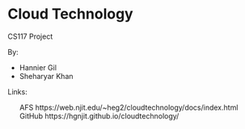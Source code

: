 # Cloud Technology

CS117 Project

By:
<ul>
<li>Hannier Gil</li>
<li>Sheharyar Khan</li>
</ul>

Links:
<ul>
AFS
https://web.njit.edu/~heg2/cloudtechnology/docs/index.html
GitHub
https://hgnjit.github.io/cloudtechnology/
</ul>